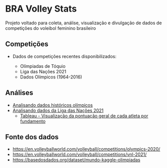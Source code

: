 # BRA Volley Stats

Projeto voltado para coleta, análise, visualização e divulgação de dados de competições do voleibol feminino brasileiro

## Competições

  * Dados de competições recentes disponibilizados:
  
    * Olímpiadas de Tóquio
    * Liga das Nações 2021
    * Dados Olímpicos (1964-2016)

## Análises

* [Analisando dados históricos olímpicos](https://github.com/ThaisGabriele/DataAnalyticsProjects/blob/main/Analisando_dados_olimpicos/explorando_dados_olimpiadas.ipynb)
* [Analisando dados da Liga das Nações 2021](https://github.com/ThaisGabriele/DataAnalyticsProjects/blob/main/Analysing_VNL2021/vnl2021.ipynb)
  - [Tableau - Visualização da pontuação geral de cada atleta por fundamento](https://public.tableau.com/app/profile/thais.gabriele/viz/VNL2021_SCORERS/Painel1)


## Fonte dos dados

* https://en.volleyballworld.com/volleyball/competitions/olympics-2020/
* https://en.volleyballworld.com/volleyball/competitions/vnl-2021/
* https://basedosdados.org/dataset/mundo-kaggle-olimpiadas
